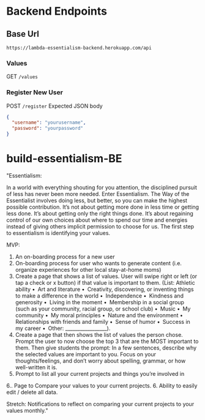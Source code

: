 # Backend Endpoints
## Base Url
`https://lambda-essentialism-backend.herokuapp.com/api`

### Values
GET
`/values`

### Register New User
POST
`/register`
Expected JSON body
```JSON
{
  "username": "yourusername",
  "password": "yourpassword"
}
```

# build-essentialism-BE
"Essentialism:

In a world with everything shouting for you attention, the disciplined pursuit of less has never been more needed. Enter Essentialism.  The Way of the Essentialist involves doing less, but better, so you can make the highest possible contribution. It’s not about getting more done in less time or getting less done. It’s about getting only the right things done. It’s about regaining control of our own choices about where to spend our time and energies instead of giving others implicit permission to choose for us. The first step to essentialism is identifying your values.

MVP:
1. An on-boarding process for a new user
2. On-boarding process for user who wants to generate content (i.e. organize experiences for other local stay-at-home moms)
3. Create a page that shows a list of values. User will swipe right or left (or tap a check or x button) if that value is important to them. (List: Athletic ability • Art and literature • Creativity, discovering, or inventing things to make a difference in the world • Independence • Kindness and generosity • Living in the moment • Membership in a social group (such as your community, racial group, or school club) • Music • My community • My moral principles • Nature and the environment • Relationships with friends and family • Sense of humor • Success in my career • Other: _________________).
4. Create a page that then shows the list of values the person chose. Prompt the user to now choose the top 3 that are the MOST important to them.   Then give students the prompt: In a few sentences, describe why the selected values are important to you. Focus on your thoughts/feelings, and don’t worry about spelling, grammar, or how well-written it is.
5. Prompt to list all your current projects and things you’re involved in

6.. Page to Compare your values to your current projects.
6. Ability to easily edit / delete all data.

Stretch: Notifications to reflect on comparing your current projects to your values monthly."